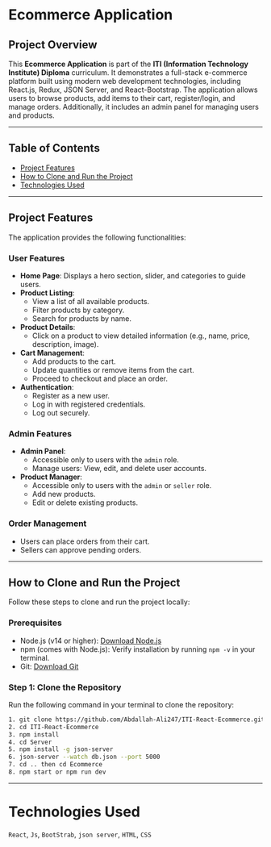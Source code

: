 # Ecommerce Application

## Project Overview

This **Ecommerce Application** is part of the **ITI (Information Technology Institute) Diploma** curriculum. It demonstrates a full-stack e-commerce platform built using modern web development technologies, including React.js, Redux, JSON Server, and React-Bootstrap. The application allows users to browse products, add items to their cart, register/login, and manage orders. Additionally, it includes an admin panel for managing users and products.

---

## Table of Contents

- [Project Features](#project-features)
- [How to Clone and Run the Project](#how-to-clone-and-run-the-project)
- [Technologies Used](#technologies-used)

---

## Project Features

The application provides the following functionalities:

### User Features
- **Home Page**: Displays a hero section, slider, and categories to guide users.
- **Product Listing**:
  - View a list of all available products.
  - Filter products by category.
  - Search for products by name.
- **Product Details**:
  - Click on a product to view detailed information (e.g., name, price, description, image).
- **Cart Management**:
  - Add products to the cart.
  - Update quantities or remove items from the cart.
  - Proceed to checkout and place an order.
- **Authentication**:
  - Register as a new user.
  - Log in with registered credentials.
  - Log out securely.

### Admin Features
- **Admin Panel**:
  - Accessible only to users with the `admin` role.
  - Manage users: View, edit, and delete user accounts.
- **Product Manager**:
  - Accessible only to users with the `admin` or `seller` role.
  - Add new products.
  - Edit or delete existing products.

### Order Management
- Users can place orders from their cart.
- Sellers can approve pending orders.

---

## How to Clone and Run the Project

Follow these steps to clone and run the project locally:

### Prerequisites
- Node.js (v14 or higher): [Download Node.js](https://nodejs.org/)
- npm (comes with Node.js): Verify installation by running `npm -v` in your terminal.
- Git: [Download Git](https://git-scm.com/)

### Step 1: Clone the Repository
Run the following command in your terminal to clone the repository:
```bash
1. git clone https://github.com/Abdallah-Ali247/ITI-React-Ecommerce.git
2. cd ITI-React-Ecommerce
3. npm install
4. cd Server
5. npm install -g json-server
6. json-server --watch db.json --port 5000
7. cd .. then cd Ecommerce
8. npm start or npm run dev
```
---
# Technologies Used
`React`, `Js`, `BootStrab`, `json server`, `HTML`, `CSS`  

